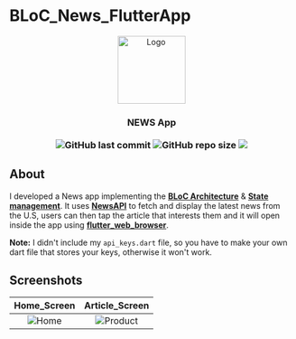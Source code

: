 # BLoC_News_FlutterApp
<p align="center">
<img src="https://user-images.githubusercontent.com/32794378/146693529-bf8b0a97-ef69-48ac-b5b1-43761d8394a6.png" alt="Logo" width="120">
</p>
<h3 align="center">NEWS App<br><br>
<img alt="GitHub last commit" src="https://img.shields.io/github/last-commit/ISL270/BLoC_News_FlutterApp">
<img alt="GitHub repo size" src="https://img.shields.io/github/repo-size/ISL270/BLoC_News_FlutterApp">
<img src="https://visitor-badge.glitch.me/badge?page_id=ISL270.BLoC_News_FlutterApp&right_color=red&left_text=visitors" /></h3>

## About
I developed a News app implementing the [**BLoC Architecture**](https://bloclibrary.dev/#/architecture) & [**State management**](https://pub.dev/packages/bloc). It uses [**NewsAPI**](https://pub.dev/packages/bloc) to fetch and display the latest news from the U.S, users can then tap the article that interests them and it will open inside the app using [**flutter_web_browser**](https://pub.dev/packages/flutter_web_browser).

**Note:** I didn't include my `api_keys.dart` file, so you have to make your own dart file that stores your keys, otherwise it won't work.

## Screenshots
| Home_Screen | Article_Screen |
| :---: | :---: |
| ![Home](https://user-images.githubusercontent.com/32794378/146693662-00ad3ba0-1ce2-4ccb-ab2f-526afaf985d5.png) | ![Product](https://user-images.githubusercontent.com/32794378/146693665-283f7e06-69ec-4408-b3b6-28895a8adc2f.png) |
